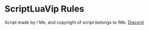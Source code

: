 # ScriptLuaVip Rules

Script made by ! Me, and copyright of script belongs to !Me.
[Discord](https://discord.gg/tm6auWdCt6)

